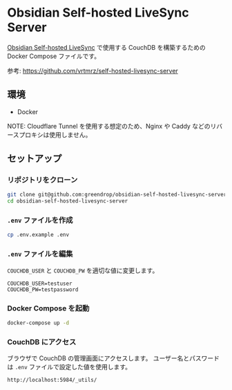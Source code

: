 # Obsidian Self-hosted LiveSync Server

[Obsidian Self-hosted LiveSync](https://github.com/vrtmrz/obsidian-livesync) で使用する CouchDB を構築するための Docker Compose ファイルです。

参考: https://github.com/vrtmrz/self-hosted-livesync-server

## 環境

- Docker

NOTE: Cloudflare Tunnel を使用する想定のため、Nginx や Caddy などのリバースプロキシは使用しません。

## セットアップ

### リポジトリをクローン

```bash
git clone git@github.com:greendrop/obsidian-self-hosted-livesync-server.git
cd obsidian-self-hosted-livesync-server
```

### `.env` ファイルを作成

```bash
cp .env.example .env
```

### `.env` ファイルを編集

`COUCHDB_USER` と `COUCHDB_PW` を適切な値に変更します。

```
COUCHDB_USER=testuser
COUCHDB_PW=testpassword
```

### Docker Compose を起動

```bash
docker-compose up -d
```

### CouchDB にアクセス

ブラウザで CouchDB の管理画面にアクセスします。
ユーザー名とパスワードは `.env` ファイルで設定した値を使用します。

```
http://localhost:5984/_utils/
```
